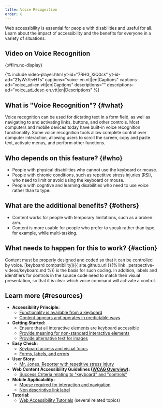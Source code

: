 ```yaml
---
title: Voice Recognition
order: 8
---
```


Web accessibility is essential for people with disabilities and useful
for all. Learn about the impact of accessibility and the benefits for
everyone in a variety of situations.

## Video on Voice Recognition
{:#film.no-display}

{% include video-player.html
    yt-id="7RHG_XiQ0ck"
    yt-id-ad="21yWr7evHTs"
    captions="voice-en.vtt|en|Captions"
    captions-ad="voice_ad-en.vtt|en|Captions"
    descriptions=""
    descriptions-ad="voice_ad_desc-en.vtt|en|Descriptions"
%}

What is "Voice Recognition"? {#what}
----------------------------

Voice recognition can be used for dictating text in a form field, as
well as navigating to and activating links, buttons, and other controls.
Most computers and mobile devices today have built-in voice recognition
functionality. Some voice recognition tools allow complete control over
computer interaction, allowing users to scroll the screen, copy and
paste text, activate menus, and perform other functions.

Who depends on this feature? {#who}
----------------------------

-   People with physical disabilities who cannot use the keyboard or
    mouse.
-   People with chronic conditions, such as repetitive stress injuries
    (RSI), who need to limit or avoid using the keyboard or mouse.
-   People with cogntive and learning disabilities who need to use voice
    rather than to type.

What are the additional benefits? {#others}
---------------------------------

-   Content works for people with temporary limitations, such as a
    broken arm.
-   Content is more usable for people who prefer to speak rather than
    type, for example, while multi-tasking.

What needs to happen for this to work? {#action}
--------------------------------------

Content must be properly designed and coded so that it can be controlled
by voice. [keyboard compatibility]({{ site.github.url }}{% link _perspective-videos/keyboard.md %}) is the basis for such
coding. In addition, labels and identifiers for controls in the source
code need to match their visual presentation, so that it is clear which
voice command will activate a control.

Learn more {#resources}
----------

-   **Accessibility Principle:**
    -   [Functionality is available from a
        keyboard](https://www.w3.org/WAI/intro/people-use-web/principles#keyboard)
    -   [Content appears and operates in predictable
        ways](https://www.w3.org/WAI/intro/people-use-web/principles#predictable)
-   **Getting Started:**
    -   [Ensure that all interactive elements are keyboard
        accessible](https://www.w3.org/WAI/gettingstarted/tips/developing.html#ensure-that-all-interactive-elements-are-keyboard-accessible)
    -   [Provide meaning for non-standard interactive
        elements](https://www.w3.org/WAI/gettingstarted/tips/developing.html#provide-meaning-for-non-standard-interactive-elements)
    -   [Provide alternative text for
        images](https://www.w3.org/WAI/gettingstarted/tips/designing.html#provide-alternative-text-for-images)
-   **Easy Check:**
    -   [Keyboard access and visual
        focus](https://www.w3.org/WAI/eval/preliminary.html#interaction)
    -   [Forms, labels, and
        errors](https://www.w3.org/WAI/eval/preliminary#forms)
-   **User Story:**
    -   [Mr. Jones, Reporter with repetitive stress
        injury](https://www.w3.org/WAI/intro/people-use-web/stories.html#reporter)
-   **Web Content Accessibility Guidelines ([WCAG
    Overview](https://www.w3.org/WAI/intro/wcag)):**
    -   [Success Criteria relating to "keyboard" and
        "controls"](https://www.w3.org/WAI/WCAG20/quickref/?tags=keyboard%2Ccontrols)
-   **Mobile Applicability:**
    -   [Mouse required for interaction and
        navigation](https://www.w3.org/WAI/mobile/experiences.html#mouse)
    -   [Non descriptive link
        label](https://www.w3.org/WAI/mobile/experiences.html#link-label)
-   **Tutorial:**
    -   [Web Accessibility Tutorials](https://www.w3.org/WAI/tutorials/)
        (several related topics)

